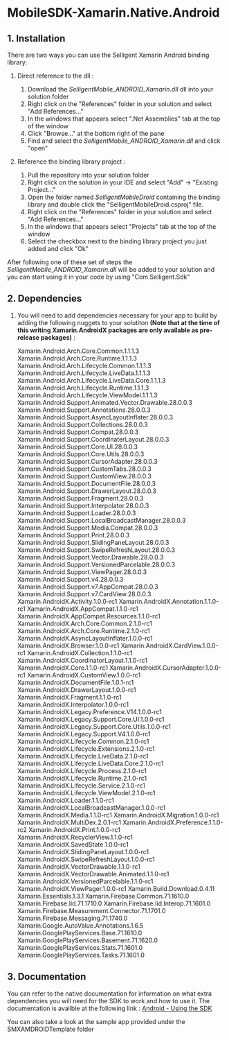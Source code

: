 # MobileSDK-Xamarin.Native.Android

## 1. Installation

There are two ways you can use the Selligent Xamarin Android binding library:

1.	Direct reference to the dll :

	1.	Download the *SelligentMobile_ANDROID_Xamarin.dll*  dll into your solution folder
	1.	Right click on the "References" folder in your solution and select "Add References..."
	1.	In the windows that appears select ".Net Assemblies" tab at the top of the window
	1.	Click "Browse..." at the bottom right of the pane
	1.	Find and select the *SelligentMobile_ANDROID_Xamarin.dll* and click "open"

1.	Reference the binding library project :

	1.	Pull the repository into your solution folder
	1.	Right click on the solution in your IDE and select "Add" -> "Existing Project..."
	1.	Open the folder named *SelligentMobileDroid* containing the binding library and double click the "SelligentMobileDroid.csproj" file.
	1.	Right click on the "References" folder in your solution and select "Add References..."
	1.	In the windows that appears select "Projects" tab at the top of the window
	1.	Select the checkbox next to the binding library project you just added and click "Ok"

After following one of these set of steps the *SelligentMobile_ANDROID_Xamarin.dll* will be added to your solution and you can start using it in your code by using "Com.Selligent.Sdk" 

## 2. Dependencies

1.	You will need to add dependencies necessary for your app to build by adding the following nuggets to your solutiton **(Note that at the time of this writing Xamarin.AndroidX packages are only available as pre-release packages)** :
	
	Xamarin.Android.Arch.Core.Common.1.1.1.3
	Xamarin.Android.Arch.Core.Runtime.1.1.1.3
	Xamarin.Android.Arch.Lifecycle.Common.1.1.1.3
	Xamarin.Android.Arch.Lifecycle.LiveData.1.1.1.3
	Xamarin.Android.Arch.Lifecycle.LiveData.Core.1.1.1.3
	Xamarin.Android.Arch.Lifecycle.Runtime.1.1.1.3
	Xamarin.Android.Arch.Lifecycle.ViewModel.1.1.1.3
	Xamarin.Android.Support.Animated.Vector.Drawable.28.0.0.3
	Xamarin.Android.Support.Annotations.28.0.0.3
	Xamarin.Android.Support.AsyncLayoutInflater.28.0.0.3
	Xamarin.Android.Support.Collections.28.0.0.3
	Xamarin.Android.Support.Compat.28.0.0.3
	Xamarin.Android.Support.CoordinaterLayout.28.0.0.3
	Xamarin.Android.Support.Core.UI.28.0.0.3
	Xamarin.Android.Support.Core.Utils.28.0.0.3
	Xamarin.Android.Support.CursorAdapter.28.0.0.3
	Xamarin.Android.Support.CustomTabs.28.0.0.3
	Xamarin.Android.Support.CustomView.28.0.0.3
	Xamarin.Android.Support.DocumentFile.28.0.0.3
	Xamarin.Android.Support.DrawerLayout.28.0.0.3
	Xamarin.Android.Support.Fragment.28.0.0.3
	Xamarin.Android.Support.Interpolator.28.0.0.3
	Xamarin.Android.Support.Loader.28.0.0.3
	Xamarin.Android.Support.LocalBroadcastManager.28.0.0.3
	Xamarin.Android.Support.Media.Compat.28.0.0.3
	Xamarin.Android.Support.Print.28.0.0.3
	Xamarin.Android.Support.SlidingPaneLayout.28.0.0.3
	Xamarin.Android.Support.SwipeRefreshLayout.28.0.0.3
	Xamarin.Android.Support.Vector.Drawable.28.0.0.3
	Xamarin.Android.Support.VersionedParcelable.28.0.0.3
	Xamarin.Android.Support.ViewPager.28.0.0.3
	Xamarin.Android.Support.v4.28.0.0.3
	Xamarin.Android.Support.v7.AppCompat.28.0.0.3
	Xamarin.Android.Support.v7.CardView.28.0.0.3
	Xamarin.AndroidX.Activity.1.0.0-rc1
	Xamarin.AndroidX.Annotation.1.1.0-rc1
	Xamarin.AndroidX.AppCompat.1.1.0-rc1
	Xamarin.AndroidX.AppCompat.Resources.1.1.0-rc1
	Xamarin.AndroidX.Arch.Core.Common.2.1.0-rc1
	Xamarin.AndroidX.Arch.Core.Runtime.2.1.0-rc1
	Xamarin.AndroidX.AsyncLayoutInflater.1.0.0-rc1
	Xamarin.AndroidX.Browser.1.0.0-rc1
	Xamarin.AndroidX.CardView.1.0.0-rc1
	Xamarin.AndroidX.Collection.1.1.0-rc1
	Xamarin.AndroidX.CoordinatorLayout.1.1.0-rc1
	Xamarin.AndroidX.Core.1.1.0-rc1
	Xamarin.AndroidX.CursorAdapter.1.0.0-rc1
	Xamarin.AndroidX.CustomView.1.0.0-rc1
	Xamarin.AndroidX.DocumentFile.1.0.1-rc1
	Xamarin.AndroidX.DrawerLayout.1.0.0-rc1
	Xamarin.AndroidX.Fragment.1.1.0-rc1
	Xamarin.AndroidX.Interpolator.1.0.0-rc1
	Xamarin.AndroidX.Legacy.Preference.V14.1.0.0-rc1
	Xamarin.AndroidX.Legacy.Support.Core.UI.1.0.0-rc1
	Xamarin.AndroidX.Legacy.Support.Core.Utils.1.0.0-rc1
	Xamarin.AndroidX.Legacy.Support.V4.1.0.0-rc1
	Xamarin.AndroidX.Lifecycle.Common.2.1.0-rc1
	Xamarin.AndroidX.Lifecycle.Extensions.2.1.0-rc1
	Xamarin.AndroidX.Lifecycle.LiveData.2.1.0-rc1
	Xamarin.AndroidX.Lifecycle.LiveData.Core.2.1.0-rc1
	Xamarin.AndroidX.Lifecycle.Process.2.1.0-rc1
	Xamarin.AndroidX.Lifecycle.Runtime.2.1.0-rc1
	Xamarin.AndroidX.Lifecycle.Service.2.1.0-rc1
	Xamarin.AndroidX.Lifecycle.ViewModel.2.1.0-rc1
	Xamarin.AndroidX.Loader.1.1.0-rc1
	Xamarin.AndroidX.LocalBroadcastManager.1.0.0-rc1
	Xamarin.AndroidX.Media.1.1.0-rc1
	Xamarin.AndroidX.Migration.1.0.0-rc1
	Xamarin.AndroidX.MultiDex.2.0.1-rc1
	Xamarin.AndroidX.Preference.1.1.0-rc2
	Xamarin.AndroidX.Print.1.0.0-rc1
	Xamarin.AndroidX.RecyclerView.1.1.0-rc1
	Xamarin.AndroidX.SavedState.1.0.0-rc1
	Xamarin.AndroidX.SlidingPaneLayout.1.0.0-rc1
	Xamarin.AndroidX.SwipeRefreshLayout.1.0.0-rc1
	Xamarin.AndroidX.VectorDrawable.1.1.0-rc1
	Xamarin.AndroidX.VectorDrawable.Animated.1.1.0-rc1
	Xamarin.AndroidX.VersionedParcelable.1.1.0-rc1
	Xamarin.AndroidX.ViewPager.1.0.0-rc1
	Xamarin.Build.Download.0.4.11
	Xamarin.Essentials.1.3.1
	Xamarin.Firebase.Common.71.1610.0
	Xamarin.Firebase.Iid.71.1710.0
	Xamarin.Firebase.Iid.Interop.71.1601.0
	Xamarin.Firebase.Measurement.Connector.71.1701.0
	Xamarin.Firebase.Messaging.71.1740.0
	Xamarin.Google.AutoValue.Annotations.1.6.5
	Xamarin.GooglePlayServices.Base.71.1610.0
	Xamarin.GooglePlayServices.Basement.71.1620.0
	Xamarin.GooglePlayServices.Stats.71.1601.0
	Xamarin.GooglePlayServices.Tasks.71.1601.0


## 3. Documentation

You can refer to the native documentation for information on what extra dependencies you will need for the SDK to work and how to use it. The documentation is availble at the following link : [Android - Using the SDK](https://github.com/SelligentMarketingCloud/MobileSDK-Android/blob/master/Documentation/Android%20-%20Using%20the%20SDK.pdf)

You can also take a look at the sample app provided under the SMXAMDROIDTemplate folder
